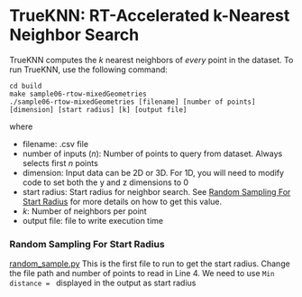 # TrueKNN: RT-Accelerated k-Nearest Neighbor Search
TrueKNN computes the *k* nearest neighbors of *every* point in the dataset.
To run TrueKNN, use the following command:
```
cd build
make sample06-rtow-mixedGeometries
./sample06-rtow-mixedGeometries [filename] [number of points] [dimension] [start radius] [k] [output file]
```
where
- filename: .csv file
- number of inputs (*n*): Number of points to query from dataset. Always selects first *n* points
- dimension: Input data can be 2D or 3D. For 1D, you will need to modify code to set both the y and z dimensions to 0 
- start radius: Start radius for neighbor search. See [Random Sampling For Start Radius](https://github.com/vani-nag/OWLRayTracing/blob/master/samples/cmdline/s06-rtow-mixedGeometries/README_TrueKNN.md#random-sampling-for-start-radius) for more details on how to get this value.
- *k*: Number of neighbors per point 
- output file: file to write execution time 

### Random Sampling For Start Radius
[random_sample.py](owl/samples/cmdline/s01-simpleTriangles/testing/random_sample.py)
This is the first file to run to get the start radius.
Change the file path and number of points to read in Line 4.
We need to use `Min distance = ` displayed in the output as start radius

